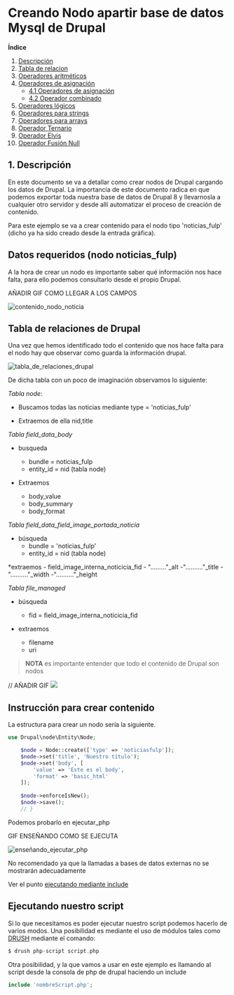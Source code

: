 # Creando Nodo apartir base de datos Mysql de Drupal

**Índice**   
1. [ Descripción](#id1)
2. [ Tabla de relacion](#id2)
3. [ Operadores aritméticos](#id3)
4. [ Operadores de asignación](#id4)
   -  [4.1 Operadores de asignación](#id4.1)
   - [4.2 Operador combinado](#id4.2)
5. [Operadores lógicos](#id5)
6. [Operadores para strings](#id6)
7. [Operadores para arrays](#id7)
8. [Operador Ternario](#id8)
9. [Operador Elvis](#id9)
10. [Operador Fusión Null](#id10)

## 1. Descripción <a name="id1"></a>

En este documento se va a detallar como crear nodos de Drupal cargando los datos de Drupal. La importancia de este documento radica en que podemos exportar toda nuestra base de datos de Drupal 8 y llevarnosla a cualquier otro servidor y desde allí automatizar el proceso de creación de contenido.

Para este ejemplo se va a crear contenido para el nodo tipo 'noticias_fulp' (dicho ya ha sido creado desde la entrada gráfica).

## Datos requeridos (nodo noticias_fulp)

A la hora de crear un nodo es importante saber qué información nos hace falta, para ello podemos consultarlo desde el propio Drupal.

AÑADIR GIF COMO LLEGAR A LOS CAMPOS

![contenido_nodo_noticia]()


## Tabla de relaciones de Drupal

Una vez que hemos identificado todo el contenido que nos hace falta para el nodo hay que observar como guarda la información drupal.

![tabla_de_relaciones_drupal]()

De dicha tabla con un poco de imaginación observamos lo siguiente:

*Tabla node*:
- Buscamos todas las noticias mediante type = 'noticias_fulp'

- Extraemos de ella nid,title

*Tabla field_data_body*
* busqueda
    - bundle = noticias_fulp
    - entity_id = nid (tabla node) 

* Extraemos
    - body_value
    - body_summary
    - body_format

*Tabla field_data_field_image_portada_noticia*
* búsqueda
    - bundle = 'noticias_fulp'
    - entity_id = nid (tabla node) 

*extraemos
    - field_image_interna_noticicia_fid
    - "........."_alt
    -".........."_title
    -".........."_width
    -".........."_height

*Tabla file_managed*

* búsqueda
    - fid = field_image_interna_noticicia_fid

* extraemos
    - filename
    - uri

>**NOTA** es importante entender que todo el contenido de Drupal son nodos

// AÑADIR GIF
![](name-of-giphy.gif)

## Instrucción para crear contenido
La estructura para crear un nodo sería la siguiente.

```php
use Drupal\node\Entity\Node;

    $node = Node::create(['type' => 'noticiasfulp']);
    $node->set('title', 'Nuestro título');
    $node->set('body', [
        'value' => 'Este es el body',
        'format' => 'basic_html'
    ]);
    
    $node->enforceIsNew();
    $node->save();
    // }
```

Podemos probarlo en ejecutar_php

GIF ENSEÑANDO COMO SE EJECUTA

![enseñando_ejecutar_php]()

No recomendado ya que la llamadas a bases de datos externas no se mostrarán adecuadamente

Ver el punto [ejecutando mediante include](#id)

## Ejecutando nuestro script

Si lo que necesitamos es poder ejecutar nuestro script podemos hacerlo de varíos modos. Una posibilidad es mediante el uso de módulos tales como [DRUSH](https://www.drush.org/) mediante el comando:
```php
$ drush php-script script.php
```

Otra posibilidad, y la que vamos a usar en este ejemplo es llamando al script desde la consola de php de drupal haciendo un include

```php
include 'nombreScript.php';
```
